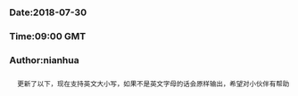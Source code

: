 ###
###    Date:2018-07-30
###   Time:09:00 GMT
###  Author:nianhua
###

````
  更新了以下，现在支持英文大小写，如果不是英文字母的话会原样输出，希望对小伙伴有帮助
````

